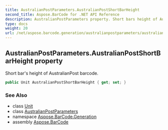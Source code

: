 ```yaml
---
title: AustralianPostParameters.AustralianPostShortBarHeight
second_title: Aspose.BarCode for .NET API Reference
description: AustralianPostParameters property. Short bars height of AustralianPost barcode
type: docs
weight: 20
url: /net/aspose.barcode.generation/australianpostparameters/australianpostshortbarheight/
---
```

## AustralianPostParameters.AustralianPostShortBarHeight property

Short bar's height of AustralianPost barcode.

```csharp
public Unit AustralianPostShortBarHeight { get; set; }
```

### See Also

* class [Unit](../../unit/)
* class [AustralianPostParameters](../)
* namespace [Aspose.BarCode.Generation](../../australianpostparameters/)
* assembly [Aspose.BarCode](../../../)


